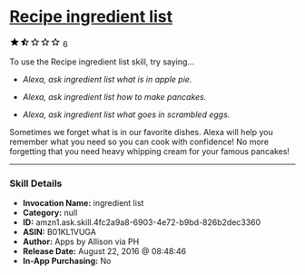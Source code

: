 # [Recipe ingredient list](http://alexa.amazon.com/#skills/amzn1.ask.skill.4fc2a9a8-6903-4e72-b9bd-826b2dec3360)
![1.9 stars](../../images/ic_star_black_18dp_1x.png)![1.9 stars](../../images/ic_star_half_black_18dp_1x.png)![1.9 stars](../../images/ic_star_border_black_18dp_1x.png)![1.9 stars](../../images/ic_star_border_black_18dp_1x.png)![1.9 stars](../../images/ic_star_border_black_18dp_1x.png) 6

To use the Recipe ingredient list skill, try saying...

* *Alexa, ask ingredient list what is in apple pie.*

* *Alexa, ask ingredient list how to make pancakes.*

* *Alexa, ask ingredient list what goes in scrambled eggs.*

Sometimes we forget what is in our favorite dishes.  Alexa will help you remember what you need so you can cook with confidence!  No more forgetting that you need heavy whipping cream for your famous pancakes!

***

### Skill Details

* **Invocation Name:** ingredient list
* **Category:** null
* **ID:** amzn1.ask.skill.4fc2a9a8-6903-4e72-b9bd-826b2dec3360
* **ASIN:** B01KL1VUGA
* **Author:** Apps by Allison via PH
* **Release Date:** August 22, 2016 @ 08:48:46
* **In-App Purchasing:** No
